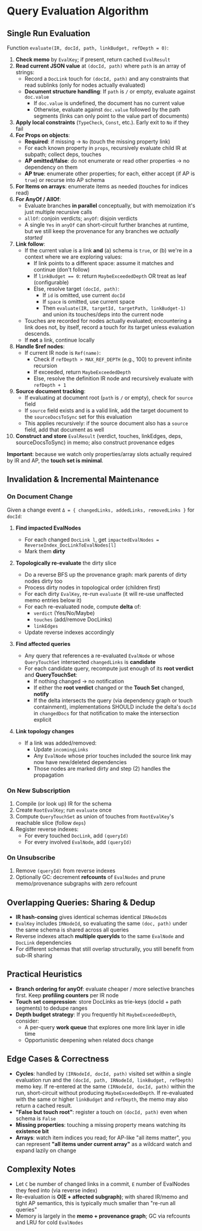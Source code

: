 # Query Evaluation Algorithm

## Single Run Evaluation

Function `evaluate(IR, docId, path, linkBudget, refDepth = 0)`:

1. **Check memo** by `EvalKey`; if present, return cached `EvalResult`
2. **Read current JSON value** at `(docId, path)` where `path` is an array of
   strings:
   - Record a `DocLink` touch for `(docId, path)` and any constraints that read
     sublinks (only for nodes actually evaluated)
   - **Document structure handling**: If `path` is `/` or empty, evaluate
     against `doc.value`
     - If `doc.value` is undefined, the document has no current value
     - Otherwise, evaluate against `doc.value` followed by the path segments
       (links can only point to the value part of documents)
3. **Apply local constraints** (`TypeCheck`, `Const`, etc.). Early exit to `No`
   if they fail
4. **For Props on objects**:
   - **Required**: if missing → `No` (touch the missing property link)
   - For each known property in `props`, recursively evaluate child IR at
     subpath; collect deps, touches
   - **AP omitted/false**: do not enumerate or read other properties → no
     dependency on them
   - **AP true**: enumerate other properties; for each, either accept (if AP is
     `true`) or recurse into AP schema
5. **For Items on arrays**: enumerate items as needed (touches for indices read)
6. **For AnyOf / AllOf**:
   - Evaluate branches **in parallel** conceptually, but with memoization it's
     just multiple recursive calls
   - `allOf`: conjoin verdicts; `anyOf`: disjoin verdicts
   - A single `Yes` in `anyOf` can short-circuit further branches at runtime,
     but we still keep the provenance for any branches we _actually started_
7. **Link follow**:
   - If the current value is a link **and** (a) schema is `true`, or (b) we're
     in a context where we are exploring values:
     - If link points to a different space: assume it matches and continue
       (don't follow)
     - If `linkBudget == 0`: return `MaybeExceededDepth` OR treat as leaf
       (configurable)
     - Else, resolve target `(docId, path)`:
       - If `id` is omitted, use current `docId`
       - If `space` is omitted, use current space
       - Then `evaluate(IR, targetId, targetPath, linkBudget-1)` and union its
         touches/deps into the current node
   - Touches are recorded for nodes actually evaluated; encountering a link does
     not, by itself, record a touch for its target unless evaluation descends.
   - If **not** a link, continue locally
8. **Handle $ref nodes**:
   - If current IR node is `Ref(name)`:
     - Check if `refDepth > MAX_REF_DEPTH` (e.g., 100) to prevent infinite
       recursion
     - If exceeded, return `MaybeExceededDepth`
     - Else, resolve the definition IR node and recursively evaluate with
       `refDepth + 1`
9. **Source document tracking**:
   - If evaluating at document root (`path` is `/` or empty), check for `source`
     field
   - If `source` field exists and is a valid link, add the target document to
     the `sourceDocsToSync` set for this evaluation
   - This applies recursively: if the source document also has a `source` field,
     add that document as well
10. **Construct and store** `EvalResult` (verdict, touches, linkEdges, deps,
    sourceDocsToSync) in memo; also construct provenance edges

**Important**: because we watch only properties/array slots actually required by
IR and AP, the **touch set is minimal**.

## Invalidation & Incremental Maintenance

### On Document Change

Given a change event `Δ = { changedLinks, addedLinks, removedLinks }` for
`docId`:

1. **Find impacted EvalNodes**
   - For each changed `DocLink l`, get
     `impactedEvalNodes = ReverseIndex_DocLinkToEvalNodes[l]`
   - Mark them **dirty**

2. **Topologically re-evaluate** the dirty slice
   - Do a reverse BFS up the provenance graph: mark parents of dirty nodes dirty
     too
   - Process dirty nodes in topological order (children first)
   - For each dirty `EvalKey`, re-run `evaluate` (it will re-use unaffected memo
     entries below it)
   - For each re-evaluated node, compute **delta** of:
     - `verdict` (Yes/No/Maybe)
     - `touches` (add/remove DocLinks)
     - `linkEdges`
   - Update reverse indexes accordingly

3. **Find affected queries**
   - Any query that references a re-evaluated `EvalNode` or whose
     `QueryTouchSet` intersected `changedLinks` is **candidate**
   - For each candidate query, recompute just enough of its **root verdict** and
     **QueryTouchSet**:
     - If nothing changed → no notification
     - If either the **root verdict** changed or the **Touch Set** changed,
       **notify**
     - If the delta intersects the query (via dependency graph or touch
       containment), implementations SHOULD include the delta's `docId` in
       `changedDocs` for that notification to make the intersection explicit

4. **Link topology changes**
   - If a link was added/removed:
     - Update `incomingLinks`
     - Any `EvalNode` whose prior touches included the source link may now have
       new/deleted dependencies
     - Those nodes are marked dirty and step (2) handles the propagation

### On New Subscription

1. Compile (or look up) IR for the schema
2. Create `RootEvalKey`; run `evaluate` once
3. Compute `QueryTouchSet` as union of touches from `RootEvalKey`'s reachable
   slice (follow `deps`)
4. Register reverse indexes:
   - For every touched `DocLink`, add `(queryId)`
   - For every involved `EvalNode`, add `(queryId)`

### On Unsubscribe

1. Remove `(queryId)` from reverse indexes
2. Optionally GC: decrement **refcounts** of `EvalNodes` and prune
   memo/provenance subgraphs with zero refcount

## Overlapping Queries: Sharing & Dedup

- **IR hash-consing** gives identical schemas identical `IRNodeId`s
- `EvalKey` includes `IRNodeId`, so evaluating the same `(doc, path)` under the
  same schema is shared across all queries
- Reverse indexes attach **multiple queryIds** to the same `EvalNode` and
  `DocLink` dependencies
- For different schemas that still overlap structurally, you still benefit from
  sub-IR sharing

## Practical Heuristics

- **Branch ordering for anyOf**: evaluate cheaper / more selective branches
  first. Keep **profiling counters** per IR node
- **Touch set compression**: store DocLinks as trie-keys (docId + path segments)
  to dedupe ranges
- **Depth budget strategy**: If you frequently hit `MaybeExceededDepth`,
  consider:
  - A per-query **work queue** that explores one more link layer in idle time
  - Opportunistic deepening when related docs change

## Edge Cases & Correctness

- **Cycles**: handled by `(IRNodeId, docId, path)` visited set within a single
  evaluation run and the `(docId, path, IRNodeId, linkBudget, refDepth)` memo
  key. If re-entered at the same `(IRNodeId, docId, path)` within the run,
  short-circuit without producing `MaybeExceededDepth`. If re-evaluated with the
  same or higher `linkBudget` and `refDepth`, the memo may also return a cached
  result.
- **"False but touch root"**: register a touch on `(docId, path)` even when
  schema is `False`
- **Missing properties**: touching a missing property means watching its
  **existence bit**
- **Arrays**: watch item indices you read; for AP-like "all items matter", you
  can represent **"all items under current array"** as a wildcard watch and
  expand lazily on change

## Complexity Notes

- Let `C` be number of changed links in a commit, `E` number of EvalNodes they
  feed into (via reverse index)
- Re-evaluation is **O(E + affected subgraph)**; with shared IR/memo and tight
  AP semantics, this is typically much smaller than "re-run all queries"
- Memory is largely in the **memo + provenance graph**; GC via refcounts and LRU
  for cold `EvalNodes`

